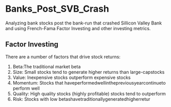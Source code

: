 # Banks_Post_SVB_Crash

Analyzing bank stocks post the bank-run that crashed Sillicon Valley Bank and using French-Fama Factor Investing and other investing metrics.



## Factor Investing

There are a number of factors that drive stock returns:
1. Beta:The traditional market beta
2. Size: Small stocks tend to generate higher returns than large-capstocks
3. Value: Inexpensive stocks outperform expensive stocks
4. Momentum: Stocks that haveperformedwellinthepreviousyearcontinueto perform well
5. Quality: High quality stocks (highly profitable) stocks tend to outperform
6. Risk: Stocks with low betashavetraditionallygeneratedhigherretur

